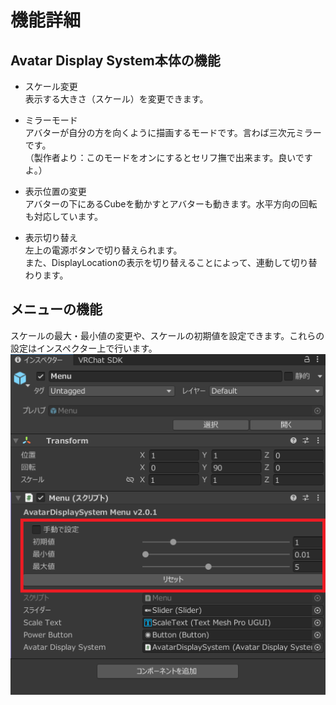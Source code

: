 # 機能詳細

## Avatar Display System本体の機能
- スケール変更  
表示する大きさ（スケール）を変更できます。

- ミラーモード  
アバターが自分の方を向くように描画するモードです。言わば三次元ミラーです。  
（製作者より：このモードをオンにするとセリフ撫で出来ます。良いですよ。）

- 表示位置の変更  
アバターの下にあるCubeを動かすとアバターも動きます。水平方向の回転も対応しています。

- 表示切り替え  
左上の電源ボタンで切り替えられます。  
また、DisplayLocationの表示を切り替えることによって、連動して切り替わります。

## メニューの機能
スケールの最大・最小値の変更や、スケールの初期値を設定できます。これらの設定はインスペクター上で行います。
![menu screenshot](img/menu.png)